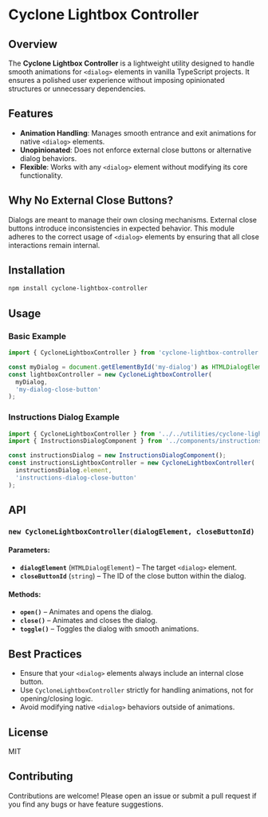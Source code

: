 <!-- ! DRAFT -->

# Cyclone Lightbox Controller

## Overview

The **Cyclone Lightbox Controller** is a lightweight utility designed to handle smooth animations for `<dialog>` elements in vanilla TypeScript projects. It ensures a polished user experience without imposing opinionated structures or unnecessary dependencies.

## Features

- **Animation Handling**: Manages smooth entrance and exit animations for native `<dialog>` elements.
- **Unopinionated**: Does not enforce external close buttons or alternative dialog behaviors.
- **Flexible**: Works with any `<dialog>` element without modifying its core functionality.

## Why No External Close Buttons?

Dialogs are meant to manage their own closing mechanisms. External close buttons introduce inconsistencies in expected behavior. This module adheres to the correct usage of `<dialog>` elements by ensuring that all close interactions remain internal.

## Installation

```sh
npm install cyclone-lightbox-controller
```

## Usage

### Basic Example

```typescript
import { CycloneLightboxController } from 'cyclone-lightbox-controller';

const myDialog = document.getElementById('my-dialog') as HTMLDialogElement;
const lightboxController = new CycloneLightboxController(
  myDialog,
  'my-dialog-close-button'
);
```

### Instructions Dialog Example

```typescript
import { CycloneLightboxController } from '../../utilities/cyclone-lightbox';
import { InstructionsDialogComponent } from '../components/instructions-dialog-component';

const instructionsDialog = new InstructionsDialogComponent();
const instructionsLightboxController = new CycloneLightboxController(
  instructionsDialog.element,
  'instructions-dialog-close-button'
);
```

## API

### `new CycloneLightboxController(dialogElement, closeButtonId)`

#### Parameters:

- **`dialogElement`** (`HTMLDialogElement`) – The target `<dialog>` element.
- **`closeButtonId`** (`string`) – The ID of the close button within the dialog.

#### Methods:

- **`open()`** – Animates and opens the dialog.
- **`close()`** – Animates and closes the dialog.
- **`toggle()`** – Toggles the dialog with smooth animations.

## Best Practices

- Ensure that your `<dialog>` elements always include an internal close button.
- Use `CycloneLightboxController` strictly for handling animations, not for opening/closing logic.
- Avoid modifying native `<dialog>` behaviors outside of animations.

## License

MIT

## Contributing

Contributions are welcome! Please open an issue or submit a pull request if you find any bugs or have feature suggestions.
